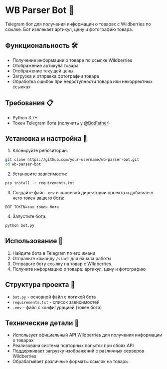# WB Parser Bot 🤖

Telegram бот для получения информации о товарах с Wildberries по ссылке. Бот извлекает артикул, цену и фотографию товара.

## Функциональность 🛠

- Получение информации о товаре по ссылке Wildberries
- Отображение артикула товара
- Отображение текущей цены
- Загрузка и отправка фотографии товара
- Обработка ошибок при недоступности товара или некорректных ссылках

## Требования 📋

- Python 3.7+
- Токен Telegram бота (получить у [@BotFather](https://t.me/BotFather))

## Установка и настройка 🚀

1. Клонируйте репозиторий:
```bash
git clone https://github.com/your-username/wb-parser-bot.git
cd wb-parser-bot
```

2. Установите зависимости:
```bash
pip install -r requirements.txt
```

3. Создайте файл `.env` в корневой директории проекта и добавьте в него токен вашего бота:
```
BOT_TOKEN=ваш_токен_бота
```

4. Запустите бота:
```bash
python bot.py
```

## Использование 📱

1. Найдите бота в Telegram по его имени
2. Отправьте команду `/start` для начала работы
3. Отправьте боту ссылку на товар с Wildberries
4. Получите информацию о товаре: артикул, цену и фотографию

## Структура проекта 📁

- `bot.py` - основной файл с логикой бота
- `requirements.txt` - список зависимостей
- `.env` - файл с конфигурацией (токен бота)

## Технические детали 🔧

- Использует официальный API Wildberries для получения информации о товарах
- Реализована система повторных попыток при сбоях API
- Поддерживает загрузку изображений с различных серверов Wildberries
- Обрабатывает различные форматы ссылок на товары
